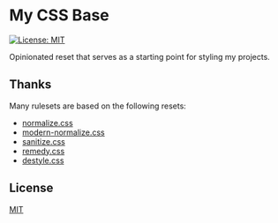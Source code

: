 # My CSS Base

[![License: MIT](https://img.shields.io/badge/License-MIT-blue.svg)](https://opensource.org/licenses/MIT)

Opinionated reset that serves as a starting point for styling my projects.

## Thanks

Many rulesets are based on the following resets:

* [normalize.css](https://github.com/necolas/normalize.css/blob/master/normalize.css)
* [modern-normalize.css](https://github.com/sindresorhus/modern-normalize/blob/master/modern-normalize.css)
* [sanitize.css](https://github.com/csstools/sanitize.css/blob/master/sanitize.css)
* [remedy.css](https://github.com/mozdevs/cssremedy/blob/master/css/remedy.css)
* [destyle.css](https://github.com/nicolas-cusan/destyle.css/blob/master/destyle.css)

## License

[MIT](https://github.com/mikeschenkel/css-base/blob/master/LICENSE)
